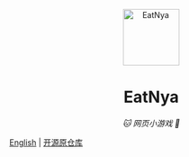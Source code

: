 <p align="center">
  <a href="https://lilithcn.github.io/EatNya/"><img src="https://github.com/lilithcn/EatCat/blob/main/static/image/ClickBefore.png?raw=true" width="100" height="100" alt="EatNya"></a>
</p>
<div align="center">

# EatNya

_🐱 网页小游戏 💌_

</div>

[English](README_EN.md)
|
[ 开源原仓库 ](https://github.com/arcxingye/EatKano)